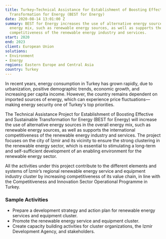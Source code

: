 ```yaml
---
title: Turkey—Technical Assistance for Establishment of Boosting Effective and Sustainable
  Transformation for Energy (BEST for Energy)
date: 2020-08-14 13:01:00 Z
summary: BEST for Energy increases the use of alternative energy sources in the overall
  energy mix, such as renewable energy sources, as well as supports the international
  competitiveness of the renewable energy industry and services.
start: 2020
end: 2023
client: European Union
solutions:
- Environment
- Energy
regions: Eastern Europe and Central Asia
country: Turkey
---
```


In recent years, energy consumption in Turkey has grown rapidly, due to urbanization, positive demographic trends, economic growth, and increasing per capita income. However, the country remains dependent on imported sources of energy, which can experience price fluctuations—making energy security one of Turkey's top priorities.

The Technical Assistance Project for Establishment of Boosting Effective and Sustainable Transformation for Energy (BEST for Energy) will increase the use of alternative energy sources in the overall energy mix, such as renewable energy sources, as well as supports the international competitiveness of the renewable energy industry and services. The project focuses on the city of İzmir and its vicinity to ensure the strong clustering in the renewable energy sector, which is essential to stimulating a long-term and self-sufficient development of an enabling environment for the renewable energy sector.

All the activities under this project contribute to the different elements and systems of İzmir’s regional renewable energy service and equipment industry cluster by increasing competitiveness of its value chain, in line with the Competitiveness and Innovation Sector Operational Programme in Turkey. 

### Sample Activities

* Prepare a development strategy and action plan for renewable energy services and equipment cluster.
* Promote the renewable energy service and equipment cluster.
* Create capacity building activities for cluster organizations, the Izmir Development Agency, and stakeholders. 